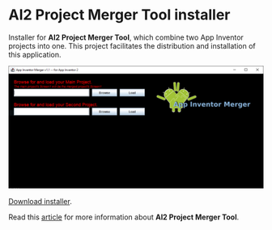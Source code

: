 # AI2 Project Merger Tool installer

Installer for **AI2 Project Merger Tool**, which combine two App Inventor projects into one. This project facilitates the distribution and installation of this application.

![](docs/screenshot.png)

[Download installer](https://github.com/fvarrui/AI2MergerTool/releases/download/v1.0.0/AI2MergerTool_1.0.0.exe).

Read this [article](https://appinventor.mit.edu/explore/resources/ai2-project-merger) for more information about **AI2 Project Merger Tool**.

